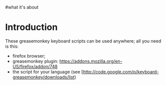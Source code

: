 #what it's about

# Introduction #

These greasemonkey keyboard scripts can be used anywhere; all you need is this:
  * firefox browser;
  * greasemonkey plugin: https://addons.mozilla.org/en-US/firefox/addon/748
  * the script for your language (see [http://code.google.com/p/keyboard-greasemonkey/downloads/list)